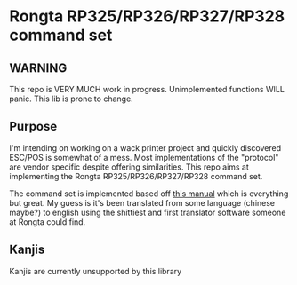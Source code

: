 # Rongta RP325/RP326/RP327/RP328 command set

## WARNING

This repo is VERY MUCH work in progress. Unimplemented functions WILL panic. This lib is prone to change.

## Purpose

I'm intending on working on a wack printer project and quickly discovered ESC/POS is somewhat of a mess. Most implementations of the "protocol" are vendor specific despite offering similarities. This repo aims at implementing the Rongta RP325/RP326/RP327/RP328 command set.

The command set is implemented based off [this manual](https://www.manualslib.com/manual/3423402/Rongta-Technology-Rp325.html) which is everything but great. My guess is it's been translated from some language (chinese maybe?) to english using the shittiest and first translator software someone at Rongta could find.

## Kanjis

Kanjis are currently unsupported by this library
